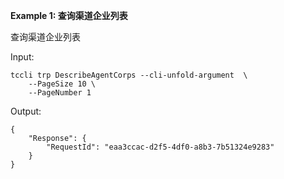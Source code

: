 **Example 1: 查询渠道企业列表**

查询渠道企业列表

Input: 

```
tccli trp DescribeAgentCorps --cli-unfold-argument  \
    --PageSize 10 \
    --PageNumber 1
```

Output: 
```
{
    "Response": {
        "RequestId": "eaa3ccac-d2f5-4df0-a8b3-7b51324e9283"
    }
}
```

